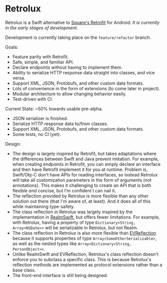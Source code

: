 # Retrolux

Retrolux is a Swift alternative to [Square's Retrofit](https://github.com/square/retrofit) for Android. *It is currently in the early stages of development.*

Development is currently taking place on the `feature/refactor` branch.

Goals:
- Feature parity with Retrofit.
- Safe, simple, and familiar API.
- Declare endpoints without having to implement them.
- Ability to serialize HTTP response data straight into classes, and vice versa.
- Support XML, JSON, Protobufs, and other custom data formats.
- Lots of convenience in the form of extensions (to come later in project).
- Modular architecture to allow changing behavior easily.
- Test-driven with CI.

Current State: ~50% towards usable pre-alpha.
- JSON serializer is finished.
- Serialize HTTP response data to/from classes.
- Support XML, JSON, Protobufs, and other custom data formats.
- Some tests, no CI (yet).

Design:
- The design is largely inspired by Retrofit, but takes adaptations where the differences between Swift and Java prevent imitation. For example, when creating endpoints in Retrofit, you can simply declare an interface and then have Retrofit implement it for you at runtime. Problem is, Swift/Obj-C don't have APIs for reading interfaces, so instead Retrolux will take all customization parameters in the form of arguments (not annotations). This makes it challenging to create an API that is both flexible _and_ concise, but I'm confident I can nail it.
- The reflection provided by Retrolux is more flexible than any other solution out there (that I'm aware of, at least). And it does all of this while maintaining type-safety.
- The class reflection in Retrolux was largely inspired by the implementation in [RealmSwift](https://github.com/realm/realm-cocoa), but offers fewer limitations. For example, with Retrolux, having a property of type `Dictionary<String, Array<NSDate>>` will be serializable in Retrolux, but not Realm.
- The class reflection in Retrolux is also more flexible than [EVReflection](https://github.com/evermeer/EVReflection) because it supports properties of type `Array<SomeOtherSerializable>`, as well as the nested types like `Array<Dictionary<String, PersonObject>>`.
- Unlike RealmSwift and EVReflection, Retrolux's class reflection doesn't enforce you to subclass a specific class. This is because Retrolux's reflection methods are implemented as protocol extensions rather than a base class.
- The front-end interface is still being designed.
